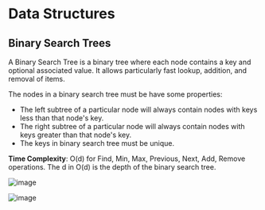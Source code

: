 # Data Structures

## Binary Search Trees

A Binary Search Tree is a binary tree where each node contains a key and optional associated value. It allows particularly fast lookup, addition, and removal of items.

The nodes in a binary search tree must be have some properties:

* The left subtree of a particular node will always contain nodes with keys less than that node's key.
* The right subtree of a particular node will always contain nodes with keys greater than that node's key. 
* The keys in binary search tree must be unique.

**Time Complexity**: O(d) for Find, Min, Max, Previous, Next, Add, Remove operations. The d in O(d) is the depth of the binary search tree.

![image](https://user-images.githubusercontent.com/49842813/160251275-37f1ad17-15a7-4ae4-b182-f788322886c7.png)

![image](https://user-images.githubusercontent.com/49842813/169640093-29677868-6b0b-4b12-9e7d-4a94da31bd81.png)
